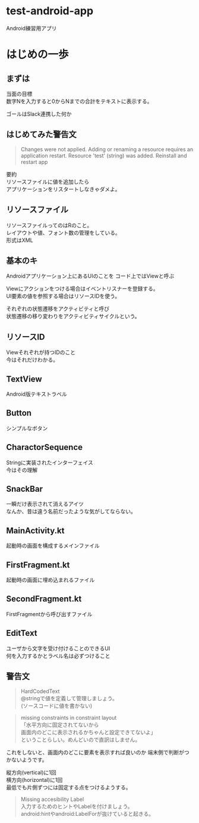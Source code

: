 # test-android-app
Android練習用アプリ

# はじめの一歩

## まずは

当面の目標  
数字Nを入力すると0からNまでの合計をテキストに表示する。  

ゴールはSlack連携した何か  


## はじめてみた警告文

> Changes were not applied.
> Adding or renaming a resource requires an
> application restart.
> Resource 'test' (string) was added.
> Reinstall and restart app

要約  
リソースファイルに値を追加したら  
アプリケーションをリスタートしなきゃダメよ。  

## リソースファイル
リソースファイルってのはRのこと。  
レイアウトや値、フォント数の管理をしている。  
形式はXML  

## 基本のキ

Androidアプリケーション上にあるUIのことを
コード上ではViewと呼ぶ

Viewにアクションをつける場合はイベントリスナーを登録する。  
UI要素の値を参照する場合はリソースIDを使う。  

それぞれの状態遷移をアクティビティと呼び  
状態遷移の移り変わりをアクティビティサイクルという。  

## リソースID

Viewそれぞれが持つIDのこと  
今はそれだけわかる。

## TextView

Android版テキストラベル  

## Button
シンプルなボタン

## CharactorSequence

Stringに実装されたインターフェイス  
今はその理解  

## SnackBar
一瞬だけ表示されて消えるアイツ  
なんか、昔は違う名前だったような気がしてならない。  

## MainActivity.kt

起動時の画面を構成するメインファイル

## FirstFragment.kt

起動時の画面に埋め込まれるファイル

## SecondFragment.kt
FirstFragmentから呼び出すファイル

## EditText

ユーザから文字を受け付けることのできるUI  
何を入力するかとラベル名は必ずつけること


## 警告文

> HardCodedText  
@stringで値を定義して管理しましょう。  
(ソースコードに値を書かない)


 > missing constraints in constraint layout  
「水平方向に固定されてないから  
画面内のどこに表示されるかちゃんと設定できてないよ」  
ということらしい。めんどいので直訳はしません。  

これをしないと、画面内のどこに要素を表示すれば良いのか
端末側で判断がつかないようです。  

縦方向(vertical)に1回  
横方向(horizontal)に1回  
最低でも片側ずつには固定する点をつけるようする。  

> Missing accesibility Label  
入力するためのヒントやLabelを付けましょう。  
android:hintやandroid:LabelForが抜けていると起きる。  



